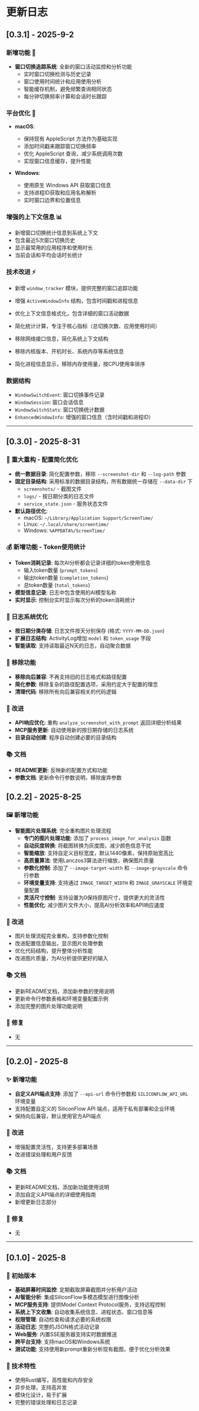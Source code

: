# 更新日志

## [0.3.1] - 2025-9-2

### 新增功能 🚀
- **窗口切换追踪系统**: 全新的窗口活动监控和分析功能
  - 实时窗口切换检测与历史记录
  - 窗口使用时间统计和应用使用分析
  - 智能缓存机制，避免频繁查询相同状态
  - 每分钟切换频率计算和会话时长跟踪

### 平台优化 🔧
- **macOS**: 
  - 保持现有 AppleScript 方法作为基础实现
  - 添加时间戳来跟踪窗口切换频率
  - 优化 AppleScript 查询，减少系统调用次数
  - 实现窗口信息缓存，提升性能

- **Windows**: 
  - 使用原生 Windows API 获取窗口信息
  - 支持进程ID获取和应用名称解析
  - 实时窗口边界和位置信息

### 增强的上下文信息 📊
- 新增窗口切换统计信息到系统上下文
- 包含最近5次窗口切换历史
- 显示最常用的应用程序和使用时长
- 当前会话和平均会话时长统计

### 技术改进 ⚡
- 新增 `window_tracker` 模块，提供完整的窗口追踪功能
- 增强 `ActiveWindowInfo` 结构，包含时间戳和进程信息
- 优化上下文信息格式化，包含详细的窗口活动数据

- 简化统计计算，专注于核心指标（总切换次数、应用使用时间）
- 移除网络接口信息，简化系统上下文结构
- 移除内核版本、开机时长、系统内存等系统信息
- 简化进程信息显示，移除内存使用量，按CPU使用率排序

### 数据结构
- `WindowSwitchEvent`: 窗口切换事件记录
- `WindowSession`: 窗口会话信息
- `WindowSwitchStats`: 窗口切换统计数据
- `EnhancedWindowInfo`: 增强的窗口信息（含时间戳和进程ID）

---

## [0.3.0] - 2025-8-31

### 🔧 重大重构 - 配置简化优化
- **统一数据目录**: 简化配置参数，移除 `--screenshot-dir` 和 `--log-path` 参数
- **固定目录结构**: 采用标准的数据目录结构，所有数据统一存储在 `--data-dir` 下
  - `screenshots/` - 截图文件
  - `logs/` - 按日期分类的日志文件
  - `service_state.json` - 服务状态文件
- **默认路径优化**: 
  - macOS: `~/Library/Application Support/ScreenTime/`
  - Linux: `~/.local/share/screentime/`
  - Windows: `%APPDATA%/ScreenTime/`

### 💰 新增功能 - Token使用统计
- **Token消耗记录**: 每次AI分析都会记录详细的token使用信息
  - 输入token数量 (`prompt_tokens`)
  - 输出token数量 (`completion_tokens`) 
  - 总token数量 (`total_tokens`)
- **模型信息记录**: 日志中包含使用的AI模型名称
- **实时显示**: 控制台实时显示每次分析的token消耗统计

### 📅 日志系统优化
- **按日期分类存储**: 日志文件按天分别保存 (格式: `YYYY-MM-DD.json`)
- **扩展日志结构**: ActivityLog增加 `model` 和 `token_usage` 字段
- **智能读取**: 支持读取最近N天的日志，自动聚合数据

### 🚮 移除功能
- **移除向后兼容**: 不再支持旧的日志格式和路径配置
- **简化参数**: 移除复杂的路径配置选项，采用约定大于配置的理念
- **清理代码**: 移除所有向后兼容相关的代码逻辑

### 🔧 改进
- **API响应优化**: 重构 `analyze_screenshot_with_prompt` 返回详细分析结果
- **MCP服务更新**: 自动使用新的按日期存储的日志系统
- **目录自动创建**: 程序自动创建必要的目录结构

### 📚 文档
- **README更新**: 反映新的配置方式和功能
- **参数文档**: 更新命令行参数说明，移除废弃参数

## [0.2.2] - 2025-8-25

### 🖼️ 新增功能
- **智能图片处理系统**: 完全重构图片处理流程
  - **专门的图片处理功能**: 添加了 `process_image_for_analysis` 函数
  - **自动灰度转换**: 将截图转换为灰度图，减少颜色信息干扰
  - **智能缩放**: 支持自定义目标宽度，默认1440像素，保持原始宽高比
  - **高质量算法**: 使用Lanczos3算法进行缩放，确保图片质量
  - **参数化控制**: 添加了 `--image-target-width` 和 `--image-grayscale` 命令行参数
  - **环境变量支持**: 支持通过 `IMAGE_TARGET_WIDTH` 和 `IMAGE_GRAYSCALE` 环境变量配置
  - **灵活尺寸控制**: 支持设置为0保持原图尺寸，提供更大的灵活性
  - **性能优化**: 减少图片文件大小，提高AI分析效率和API响应速度

### 🔧 改进
- 图片处理流程完全重构，支持参数化控制
- 改进配置信息输出，显示图片处理参数
- 优化代码结构，提升整体分析性能
- 改进图片质量，为AI分析提供更好的输入

### 📚 文档
- 更新README文档，添加新参数的使用说明
- 更新命令行参数表格和环境变量配置示例
- 添加完整的图片处理功能说明

### 🐛 修复
- 无

---

## [0.2.0] - 2025-8

### ✨ 新增功能
- **自定义API端点支持**: 添加了 `--api-url` 命令行参数和 `SILICONFLOW_API_URL` 环境变量
- 支持配置自定义的 SiliconFlow API 端点，适用于私有部署和企业环境
- 保持向后兼容，默认使用官方API端点

### 🔧 改进
- 增强配置灵活性，支持更多部署场景
- 改进错误处理和用户反馈

### 📚 文档
- 更新README文档，添加新功能使用说明
- 添加自定义API端点的详细使用指南
- 新增更新日志部分

### 🐛 修复
- 无

---

## [0.1.0] - 2025-8

### 🎉 初始版本
- **基础屏幕时间监控**: 定期截取屏幕截图并分析用户活动
- **AI智能分析**: 集成SiliconFlow多模态模型进行图像分析
- **MCP服务支持**: 提供Model Context Protocol服务，支持远程控制
- **系统上下文收集**: 自动收集系统信息、进程状态、窗口信息等
- **权限管理**: 自动检查和请求必要的系统权限
- **活动日志**: 完整的JSON格式活动记录
- **Web服务**: 内置SSE服务器支持实时数据推送
- **跨平台支持**: 支持macOS和Windows系统
- **测试功能**: 支持使用新prompt重新分析现有截图，便于优化分析效果

### 🔧 技术特性
- 使用Rust编写，高性能和内存安全
- 异步处理，支持高并发
- 模块化设计，易于扩展
- 完整的错误处理和日志记录
